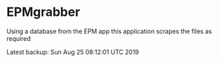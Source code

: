 # EPMgrabber
Using a database from the EPM app this application scrapes the files as required


Latest backup: Sun Aug 25 08:12:01 UTC 2019
